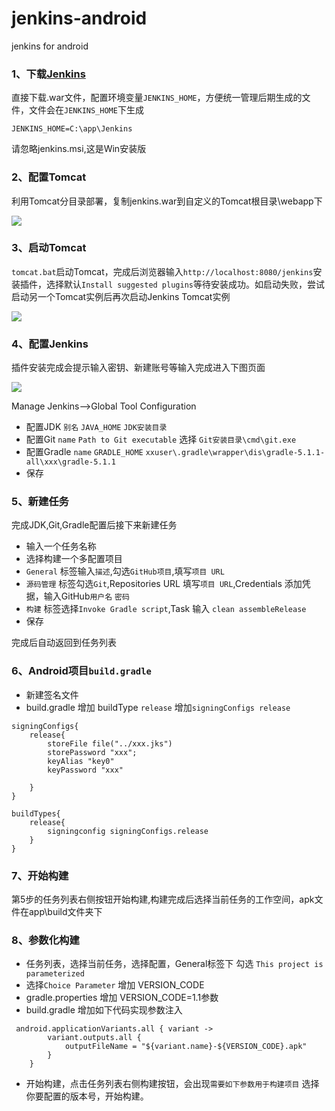 # jenkins-android
jenkins for android




### 1、下载[Jenkins](http://mirrors.jenkins.io/war-stable/latest/)
直接下载.war文件，配置环境变量`JENKINS_HOME`，方便统一管理后期生成的文件，文件会在`JENKINS_HOME`下生成


`JENKINS_HOME=C:\app\Jenkins`

请忽略jenkins.msi,这是Win安装版


### 2、配置Tomcat
利用Tomcat分目录部署，复制jenkins.war到自定义的Tomcat根目录\webapp下


![](/assets/jenkins-2.png)


### 3、启动Tomcat

`tomcat.bat`启动Tomcat，完成后浏览器输入`http://localhost:8080/jenkins`安装插件，选择默认`Install suggested plugins`等待安装成功。如启动失败，尝试启动另一个Tomcat实例后再次启动Jenkins Tomcat实例

![](/assets/jenkins-1.png)

###	4、配置Jenkins
插件安装完成会提示输入密钥、新建账号等输入完成进入下图页面



![](/assets/jenkins-3.png)

Manage Jenkins-->Global Tool Configuration

*	配置JDK `别名` `JAVA_HOME` `JDK安装目录`
*	配置Git	`name` `Path to Git executable` 选择 `Git安装目录\cmd\git.exe`
*	配置Gradle `name` `GRADLE_HOME`  `xxuser\.gradle\wrapper\dis\gradle-5.1.1-all\xxx\gradle-5.1.1`
* 	保存

### 5、新建任务

完成JDK,Git,Gradle配置后接下来新建任务

* 	输入一个任务名称
*	选择构建一个多配置项目
*	`General` 标签输入`描述`,勾选`GitHub项目`,填写`项目 URL`
*	`源码管理` 标签勾选`Git`,Repositories URL 填写`项目 URL`,Credentials 添加凭据，输入GitHub`用户名` `密码`
*	`构建` 标签选择`Invoke Gradle script`,Task 输入 `clean assembleRelease`
*	保存


完成后自动返回到任务列表

### 6、Android项目`build.gradle`
*	新建签名文件
* 	build.gradle 增加 buildType `release` 增加`signingConfigs release`


```
signingConfigs{
	release{
		storeFile file("../xxx.jks")
		storePassword "xxx";
		keyAlias "key0"
		keyPassword "xxx"
	
	}
}

buildTypes{
	release{
		signingconfig signingConfigs.release
	}
}

```

### 7、开始构建
第5步的任务列表右侧按钮开始构建,构建完成后选择当前任务的工作空间，apk文件在app\build文件夹下

### 8、参数化构建

* 	任务列表，选择当前任务，选择配置，General标签下 勾选 `This project is parameterized`
*	选择`Choice Parameter` 增加 VERSION_CODE 
*	gradle.properties 增加 VERSION_CODE=1.1参数
*	build.gradle 增加如下代码实现参数注入
```
 android.applicationVariants.all { variant ->
        variant.outputs.all {
            outputFileName = "${variant.name}-${VERSION_CODE}.apk"
        }
    }
```
*	开始构建，点击任务列表右侧构建按钮，会出现`需要如下参数用于构建项目` 选择你要配置的版本号，开始构建。








